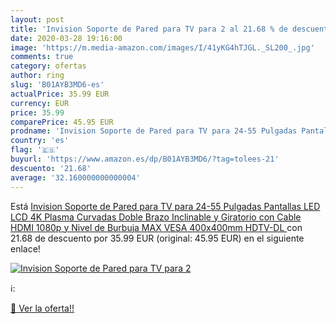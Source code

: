 ```yaml
---
layout: post
title: 'Invision Soporte de Pared para TV para 2 al 21.68 % de descuento'
date: 2020-03-28 19:16:00
image: 'https://m.media-amazon.com/images/I/41yKG4hTJGL._SL200_.jpg'
comments: true
category: ofertas
author: ring
slug: 'B01AYB3MD6-es'
actualPrice: 35.99 EUR
currency: EUR
price: 35.99
comparePrice: 45.95 EUR
prodname: 'Invision Soporte de Pared para TV para 24-55 Pulgadas Pantallas LED LCD 4K Plasma Curvadas  Doble Brazo  Inclinable y Giratorio con Cable HDMI 1080p y Nivel de Burbuja  MAX VESA 400x400mm  HDTV-DL '
country: 'es'
flag: '🇪🇸'
buyurl: 'https://www.amazon.es/dp/B01AYB3MD6/?tag=tolees-21'
descuento: '21.68'
average: '32.160000000000004'
---
```


Está [Invision Soporte de Pared para TV para 24-55 Pulgadas Pantallas LED LCD 4K Plasma Curvadas  Doble Brazo  Inclinable y Giratorio con Cable HDMI 1080p y Nivel de Burbuja  MAX VESA 400x400mm  HDTV-DL ](https://www.amazon.es/dp/B01AYB3MD6/?tag=tolees-21) con 21.68 de descuento por 35.99 EUR (original: 45.95 EUR) en el siguiente enlace!

[![Invision Soporte de Pared para TV para 2](https://m.media-amazon.com/images/I/41yKG4hTJGL._SL200_.jpg)](https://www.amazon.es/dp/B01AYB3MD6/?tag=tolees-21)

ℹ️:


[🛒 Ver la oferta!!](https://www.amazon.es/dp/B01AYB3MD6/?tag=tolees-21)
